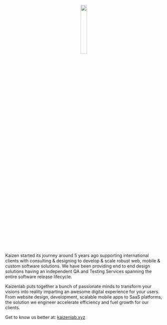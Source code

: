 <p align="center">
<img src="https://user-images.githubusercontent.com/10370201/200029401-3065d75c-b544-4abf-b1eb-2d8ecf46290a.png" width=20%/> 
</p>

Kaizen started its journey around 5 years ago supporting international clients with consulting & designing to develop & scale robust web, mobile & custom software solutions. We have been providing end to end design solutions having an independent QA and Testing Services spanning the entire software release lifecycle.

Kaizenlab puts together a bunch of passionate minds to transform your visions into reality imparting an awesome digital experience for your users. From website design, development, scalable mobile apps to SaaS platforms, the solution we engineer accelerate efficiency and fuel growth for our clients.

Get to know us better at: <a href="https://kaizenlab.xyz">kaizenlab.xyz</a>
